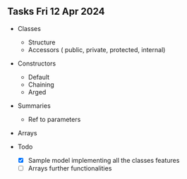## Tasks Fri 12 Apr 2024

- Classes
  - Structure
  - Accessors ( public, private, protected, internal)

- Constructors 
  - Default
  - Chaining
  - Arged

- Summaries
  - Ref to parameters

- Arrays


- Todo
  - [x] Sample model implementing all the classes features
  - [ ] Arrays further functionalities
